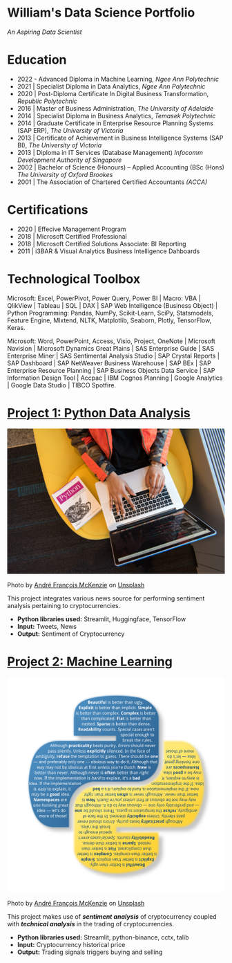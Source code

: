 # William's Data Science Portfolio
*An Aspiring Data Scientist*

# Education
* 2022 - Advanced Diploma in Machine Learning, *Ngee Ann Polytechnic*
* 2021 | Specialist Diploma in Data Analytics, *Ngee Ann Polytechnic*
* 2020 | Post-Diploma Certificate In Digital Business Transformation, *Republic Polytechnic*
* 2016 | Master of Business Administration, *The University of Adelaide*
* 2014 | Specialist Diploma in Business Analytics, *Temasek Polytechnic*
* 2014 | Graduate Certificate in Enterprise Resource Planning Systems (SAP ERP), *The University of Victoria*
* 2013 | Certificate of Achievement in Business Intelligence Systems (SAP BI), *The University of Victoria*
* 2013 | Diploma in IT Services (Database Management) *Infocomm Development Authority of Singapore*
* 2002 | Bachelor of Science (Honours) – Applied Accounting (BSc (Hons) *The University of Oxford Brookes*
* 2001 | The Association of Chartered Certified Accountants *(ACCA)*

# Certifications
* 2020 | Effecive Management Program 
* 2018 | Microsoft Certified Professional 
* 2018 | Microsoft Certified Solutions Associate: BI Reporting 
* 2011 | i3BAR & Visual Analytics Business Intelligence Dahboards

# Technological Toolbox

Microsoft: Excel, PowerPivot, Power Query, Power BI | Macro: VBA | QlikView | Tableau | SQL | DAX | SAP Web Intelligence (Business Object) | Python Programming: Pandas, NumPy, Scikit-Learn, SciPy, Statsmodels, Feature Engine, Mlxtend, NLTK, Matplotlib, Seaborn, Plotly, TensorFlow, Keras.

Microsoft: Word, PowerPoint, Access, Visio, Project, OneNote | Microsoft Navision | Microsoft Dynamics Great Plains | SAS Enterprise Guide | SAS Enterprise Miner | SAS Sentimental Analysis Studio | SAP Crystal Reports | SAP Dashboard | SAP NetWeaver Business Warehouse | SAP BEx | SAP Enterprise Resource Planning | SAP Business Objects Data Service | SAP Information Design Tool | Accpac | IBM Cognos Planning | Google Analytics | Google Data Studio | TIBCO Spotfire.

# [Project 1: Python Data Analysis](https://github.com/wiltacca/Portfolio/blob/main/Pynb/ITI104_Dimensionality_Reduction_Lab_v1_2.ipynb)
![alt text](python_coding.jpg)

Photo by <a href="https://unsplash.com/@silverhousehd?utm_source=unsplash&utm_medium=referral&utm_content=creditCopyText">André François McKenzie</a> on <a href="https://unsplash.com/s/photos/cryptocurrency?utm_source=unsplash&utm_medium=referral&utm_content=creditCopyText">Unsplash</a>

This project integrates various news source for performing sentiment analysis pertaining to cryptocurrencies.
* **Python libraries used:** Streamlit, Huggingface, TensorFlow
* **Input:** Tweets, News
* **Output:** Sentiment of Cryptocurrency

# [Project 2: Machine Learning](https://app.powerbi.com/reportEmbed?reportId=e07c54b6-fa44-4e5c-8dd7-22a4e3a85951&autoAuth=true&ctid=cba9e115-3016-4462-a1ab-a565cba0cdf1&config=eyJjbHVzdGVyVXJsIjoiaHR0cHM6Ly93YWJpLXNvdXRoLWVhc3QtYXNpYS1yZWRpcmVjdC5hbmFseXNpcy53aW5kb3dzLm5ldC8ifQ%3D%3D)
![alt text](https://github.com/wiltacca/Portfolio/blob/main/Pictures/python_logo.png)

Photo by <a href="https://unsplash.com/@silverhousehd?utm_source=unsplash&utm_medium=referral&utm_content=creditCopyText">André François McKenzie</a> on <a href="https://unsplash.com/s/photos/cryptocurrency?utm_source=unsplash&utm_medium=referral&utm_content=creditCopyText">Unsplash</a>

This project makes use of ***sentiment analysis*** of cryptocurrency coupled with ***technical analysis*** in the trading of cryptocurrencies.
* **Python libraries used:** Streamlit, python-binance, cctx, talib
* **Input:** Cryptocurrency historical price
* **Output:** Trading signals triggers buying and selling

